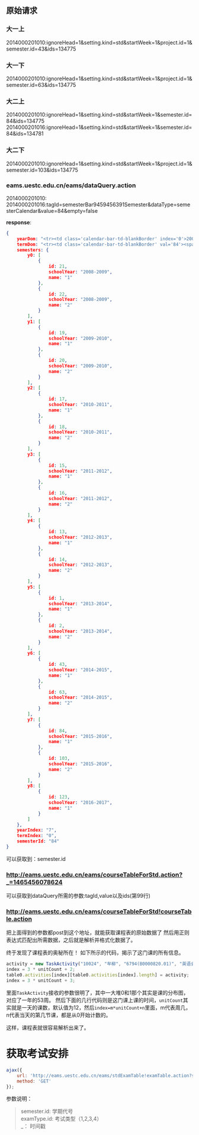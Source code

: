 ## 原始请求
### 大一上
2014000201010:ignoreHead=1&setting.kind=std&startWeek=1&project.id=1&semester.id=43&ids=134775
### 大一下
2014000201010:ignoreHead=1&setting.kind=std&startWeek=1&project.id=1&semester.id=63&ids=134775
### 大二上
2014000201010:ignoreHead=1&setting.kind=std&startWeek=1&semester.id=84&ids=134775
2014000201016:ignoreHead=1&setting.kind=std&startWeek=1&semester.id=84&ids=134781
### 大二下
2014000201010:ignoreHead=1&setting.kind=std&startWeek=1&project.id=1&semester.id=103&ids=134775

### eams.uestc.edu.cn/eams/dataQuery.action
2014000201010:
2014000201016:tagId=semesterBar9459456391Semester&dataType=semesterCalendar&value=84&empty=false

**response**:
```json
{
    yearDom: "<tr><td class='calendar-bar-td-blankBorder' index='0'>2008-2009</td><td class='calendar-bar-td-blankBorder' index='1'>2009-2010</td><td class='calendar-bar-td-blankBorder' index='2'>2010-2011</td></tr><tr><td class='calendar-bar-td-blankBorder' index='3'>2011-2012</td><td class='calendar-bar-td-blankBorder' index='4'>2012-2013</td><td class='calendar-bar-td-blankBorder' index='5'>2013-2014</td></tr><tr><td class='calendar-bar-td-blankBorder' index='6'>2014-2015</td><td class='calendar-bar-td-blankBorder' index='7'>2015-2016</td><td class='calendar-bar-td-blankBorder' index='8'>2016-2017</td></tr>",
    termDom: "<tr><td class='calendar-bar-td-blankBorder' val='84'><span>1</span>学期</td></tr><tr><td class='calendar-bar-td-blankBorder' val='103'><span>2</span>学期</td></tr>",
    semesters: {
        y0: [
            {
                id: 21,
                schoolYear: "2008-2009",
                name: "1"
            },
            {
                id: 22,
                schoolYear: "2008-2009",
                name: "2"
            }
        ],
        y1: [
            {
                id: 19,
                schoolYear: "2009-2010",
                name: "1"
            },
            {
                id: 20,
                schoolYear: "2009-2010",
                name: "2"
            }
        ],
        y2: [
            {
                id: 17,
                schoolYear: "2010-2011",
                name: "1"
            },
            {
                id: 18,
                schoolYear: "2010-2011",
                name: "2"
            }
        ],
        y3: [
            {
                id: 15,
                schoolYear: "2011-2012",
                name: "1"
            },
            {
                id: 16,
                schoolYear: "2011-2012",
                name: "2"
            }
        ],
        y4: [
            {
                id: 13,
                schoolYear: "2012-2013",
                name: "1"
            },
            {
                id: 14,
                schoolYear: "2012-2013",
                name: "2"
            }
        ],
        y5: [
            {
                id: 1,
                schoolYear: "2013-2014",
                name: "1"
            },
            {
                id: 2,
                schoolYear: "2013-2014",
                name: "2"
            }
        ],
        y6: [
            {
                id: 43,
                schoolYear: "2014-2015",
                name: "1"
            },
            {
                id: 63,
                schoolYear: "2014-2015",
                name: "2"
            }
        ],
        y7: [
            {
                id: 84,
                schoolYear: "2015-2016",
                name: "1"
            },
            {
                id: 103,
                schoolYear: "2015-2016",
                name: "2"
            }
        ],
        y8: [
            {
                id: 123,
                schoolYear: "2016-2017",
                name: "1"
            }
        ]
    },
    yearIndex: "7",
    termIndex: "0",
    semesterId: "84"
}

```
可以获取到：semester.id

### http://eams.uestc.edu.cn/eams/courseTableForStd.action?_=1465456078624
可以获取到dataQuery所需的参数:tagId,value以及ids(第99行)

### http://eams.uestc.edu.cn/eams/courseTableForStd!courseTable.action
把上面得到的参数都post到这个地址，就能获取课程表的原始数据了
然后用正则表达式匹配出所需数据，之后就是解析并格式化数据了。

终于发现了课程表的奥秘所在！
如下所示的代码，揭示了这门课的所有信息。
```javascript
activity = new TaskActivity("10024", "牟柳", "6794(B0000820.01)", "英语会议交流与汇报(B0000820.01)", "442", "品学楼C-204", "00000000001111111100000000000000000000000000000000000");
index = 3 * unitCount + 2;
table0.activities[index][table0.activities[index].length] = activity;
index = 3 * unitCount + 3;
```
里面`TaskActivity`接收的参数很明了，其中一大堆0和1那个其实是课的分布图，对应了一年的53周。
然后下面的几行代码则是这门课上课的时间，`unitCount`其实就是一天的课数，默认值为12，然后`index=m*unitCount+n`里面，m代表周几，n代表当天的第几节课，都是从0开始计数的。

这样，课程表就很容易解析出来了。

# 获取考试安排

```javascript
ajax({
    url: 'http://eams.uestc.edu.cn/eams/stdExamTable!examTable.action?semester.id=103&examType.id=1&_=1475140136119',
    method: 'GET'
});
```
参数说明：
> semester.id: 学期代号  
examType.id: 考试类型（1,2,3,4）  
_： 时间戳
